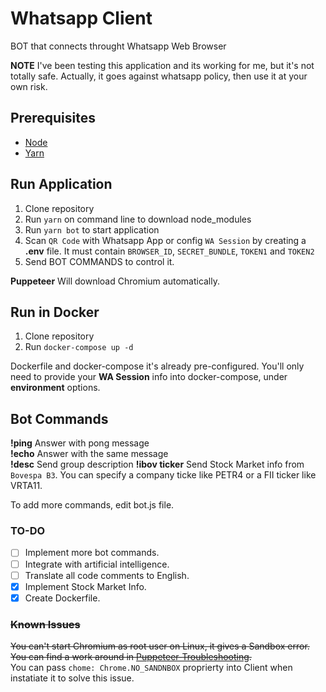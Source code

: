 # Whatsapp Client
BOT that connects throught Whatsapp Web Browser

**NOTE** I've been testing this application and its working for me, but it's not totally safe. 
Actually, it goes against whatsapp policy, then use it at your own risk. 

## Prerequisites
- [Node](https://nodejs.org/en/)
- [Yarn](https://yarnpkg.com/pt-BR/)

## Run Application
1. Clone repository
2. Run `yarn` on command line to download node_modules
3. Run `yarn bot` to start application
4. Scan `QR Code` with Whatsapp App or config `WA Session` by creating a **.env** file.
   It must contain `BROWSER_ID`, `SECRET_BUNDLE`, `TOKEN1` and `TOKEN2`
5. Send BOT COMMANDS to control it.

**Puppeteer** Will download Chromium automatically.

## Run in Docker
1. Clone repository
2. Run `docker-compose up -d`  

Dockerfile and docker-compose it's already pre-configured. You'll only need to provide your **WA Session** info into docker-compose, under **environment** options.

## Bot Commands
**!ping** Answer with pong message  
**!echo** Answer with the same message  
**!desc** Send group description
**!ibov ticker** Send Stock Market info from `Bovespa B3`. You can specify a company ticke like PETR4 or a FII ticker like VRTA11.      

To add more commands, edit bot.js file.

### TO-DO
- [ ] Implement more bot commands. 
- [ ] Integrate with artificial intelligence. 
- [ ] Translate all code comments to English.
- [x] Implement Stock Market Info.
- [x] Create Dockerfile.

### ~~Known Issues~~
~~You can't start Chromium as root user on Linux, it gives a Sandbox error.~~
~~You can find a work around in [Puppeteer-Troubleshooting](https://github.com/GoogleChrome/puppeteer/blob/master/docs/troubleshooting.md).~~  
You can pass `chome: Chrome.NO_SANDNBOX` proprierty into Client when instatiate it to solve this issue.  